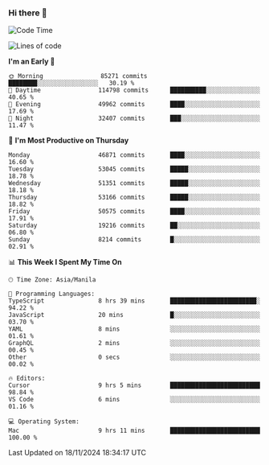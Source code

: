 ### Hi there 👋

<!--START_SECTION:waka-->
![Code Time](http://img.shields.io/badge/Code%20Time-5%2C703%20hrs%2055%20mins-blue)

![Lines of code](https://img.shields.io/badge/From%20Hello%20World%20I%27ve%20Written-122.1%20million%20lines%20of%20code-blue)

**I'm an Early 🐤** 

```text
🌞 Morning                85271 commits       ████████░░░░░░░░░░░░░░░░░   30.19 % 
🌆 Daytime                114798 commits      ██████████░░░░░░░░░░░░░░░   40.65 % 
🌃 Evening                49962 commits       ████░░░░░░░░░░░░░░░░░░░░░   17.69 % 
🌙 Night                  32407 commits       ███░░░░░░░░░░░░░░░░░░░░░░   11.47 % 
```
📅 **I'm Most Productive on Thursday** 

```text
Monday                   46871 commits       ████░░░░░░░░░░░░░░░░░░░░░   16.60 % 
Tuesday                  53045 commits       █████░░░░░░░░░░░░░░░░░░░░   18.78 % 
Wednesday                51351 commits       █████░░░░░░░░░░░░░░░░░░░░   18.18 % 
Thursday                 53166 commits       █████░░░░░░░░░░░░░░░░░░░░   18.82 % 
Friday                   50575 commits       ████░░░░░░░░░░░░░░░░░░░░░   17.91 % 
Saturday                 19216 commits       ██░░░░░░░░░░░░░░░░░░░░░░░   06.80 % 
Sunday                   8214 commits        █░░░░░░░░░░░░░░░░░░░░░░░░   02.91 % 
```


📊 **This Week I Spent My Time On** 

```text
🕑︎ Time Zone: Asia/Manila

💬 Programming Languages: 
TypeScript               8 hrs 39 mins       ████████████████████████░   94.22 % 
JavaScript               20 mins             █░░░░░░░░░░░░░░░░░░░░░░░░   03.70 % 
YAML                     8 mins              ░░░░░░░░░░░░░░░░░░░░░░░░░   01.61 % 
GraphQL                  2 mins              ░░░░░░░░░░░░░░░░░░░░░░░░░   00.45 % 
Other                    0 secs              ░░░░░░░░░░░░░░░░░░░░░░░░░   00.02 % 

🔥 Editors: 
Cursor                   9 hrs 5 mins        █████████████████████████   98.84 % 
VS Code                  6 mins              ░░░░░░░░░░░░░░░░░░░░░░░░░   01.16 % 

💻 Operating System: 
Mac                      9 hrs 11 mins       █████████████████████████   100.00 % 
```


 Last Updated on 18/11/2024 18:34:17 UTC
<!--END_SECTION:waka-->


<!--
**rad182/rad182** is a ✨ _special_ ✨ repository because its `README.md` (this file) appears on your GitHub profile.

Here are some ideas to get you started:

- 🔭 I’m currently working on ...
- 🌱 I’m currently learning ...
- 👯 I’m looking to collaborate on ...
- 🤔 I’m looking for help with ...
- 💬 Ask me about ...
- 📫 How to reach me: ...
- 😄 Pronouns: ...
- ⚡ Fun fact: ...
-->
